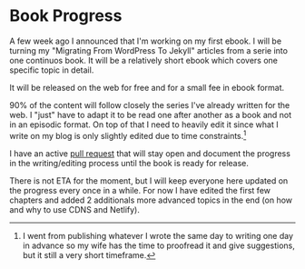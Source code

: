 # Book Progress

A few week ago I announced that I'm working on my first ebook. I will be turning my "Migrating From WordPress To Jekyll" articles from a serie into one continuos book. It will be a relatively short ebook which covers one specific topic in detail.

It will be released on the web for free and for a small fee in ebook format.

90% of the content will follow closely the series I've already written for the web. I "just" have to adapt it to be read one after another as a book and not in an episodic format. On top of that I need to heavily edit it since what I write on my blog is only slightly edited due to time constraints.[^1]

I have an active [pull request][1] that will stay open and document the progress in the writing/editing process until the book is ready for release.

There is not ETA for the moment, but I will keep everyone here updated on the progress every once in a while. For now I have edited the first few chapters and added 2 additionals more advanced topics in the end (on how and why to use CDNS and Netlify).

[1]: https://github.com/valeIT/valeIT.github.io/pull/33

[^1]: I went from publishing whatever I wrote the same day to writing one day in advance so my wife has the time to proofread it and give suggestions, but it still a very short timeframe.
